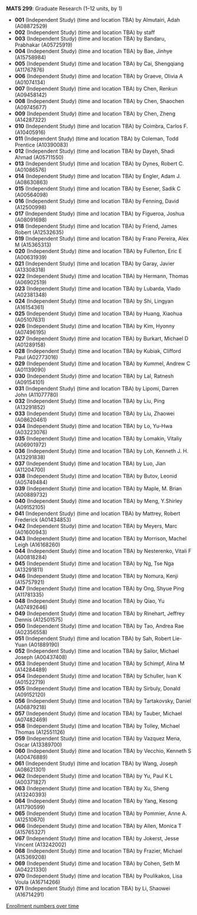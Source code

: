 **MATS 299**: Graduate Research (1–12 units, by 1)

- **001** (Independent Study) (time and location TBA) by Almutairi, Adah (A08872529)
- **002** (Independent Study) (time and location TBA) by staff
- **003** (Independent Study) (time and location TBA) by Bandaru, Prabhakar (A05725919)
- **004** (Independent Study) (time and location TBA) by Bae, Jinhye (A15758984)
- **005** (Independent Study) (time and location TBA) by Cai, Shengqiang (A11767876)
- **006** (Independent Study) (time and location TBA) by Graeve, Olivia A (A01074134)
- **007** (Independent Study) (time and location TBA) by Chen, Renkun (A09458142)
- **008** (Independent Study) (time and location TBA) by Chen, Shaochen (A09745677)
- **009** (Independent Study) (time and location TBA) by Chen, Zheng (A14287322)
- **010** (Independent Study) (time and location TBA) by Coimbra, Carlos F. (A10405916)
- **011** (Independent Study) (time and location TBA) by Coleman, Todd Prentice (A10390083)
- **012** (Independent Study) (time and location TBA) by Dayeh, Shadi Ahmad (A05711550)
- **013** (Independent Study) (time and location TBA) by Dynes, Robert C. (A01086576)
- **014** (Independent Study) (time and location TBA) by Engler, Adam J. (A08630863)
- **015** (Independent Study) (time and location TBA) by Esener, Sadik C (A00564098)
- **016** (Independent Study) (time and location TBA) by Fenning, David (A12500998)
- **017** (Independent Study) (time and location TBA) by Figueroa, Joshua (A08091698)
- **018** (Independent Study) (time and location TBA) by Friend, James Robert (A12532635)
- **019** (Independent Study) (time and location TBA) by Frano Pereira, Alex M (A15365313)
- **020** (Independent Study) (time and location TBA) by Fullerton, Eric E (A00631939)
- **021** (Independent Study) (time and location TBA) by Garay, Javier (A13308318)
- **022** (Independent Study) (time and location TBA) by Hermann, Thomas (A06902519)
- **023** (Independent Study) (time and location TBA) by Lubarda, Vlado (A02381348)
- **024** (Independent Study) (time and location TBA) by Shi, Lingyan (A16154361)
- **025** (Independent Study) (time and location TBA) by Huang, Xiaohua (A05107631)
- **026** (Independent Study) (time and location TBA) by Kim, Hyonny (A07496195)
- **027** (Independent Study) (time and location TBA) by Burkart, Michael D (A01289158)
- **028** (Independent Study) (time and location TBA) by Kubiak, Clifford Paul (A02773016)
- **029** (Independent Study) (time and location TBA) by Kummel, Andrew C (A01139090)
- **030** (Independent Study) (time and location TBA) by Lal, Ratnesh (A09154101)
- **031** (Independent Study) (time and location TBA) by Lipomi, Darren John (A11077780)
- **032** (Independent Study) (time and location TBA) by Liu, Ping (A13291852)
- **033** (Independent Study) (time and location TBA) by Liu, Zhaowei (A08620461)
- **034** (Independent Study) (time and location TBA) by Lo, Yu-Hwa (A03223076)
- **035** (Independent Study) (time and location TBA) by Lomakin, Vitaliy (A06901972)
- **036** (Independent Study) (time and location TBA) by Loh, Kenneth J. H. (A13291838)
- **037** (Independent Study) (time and location TBA) by Luo, Jian (A11204700)
- **038** (Independent Study) (time and location TBA) by Butov, Leonid (A05749484)
- **039** (Independent Study) (time and location TBA) by Maple, M. Brian (A00889732)
- **040** (Independent Study) (time and location TBA) by Meng, Y.Shirley (A09152105)
- **041** (Independent Study) (time and location TBA) by Mattrey, Robert Frederick (A01434853)
- **042** (Independent Study) (time and location TBA) by Meyers, Marc (A01600943)
- **043** (Independent Study) (time and location TBA) by Morrison, Machel Leigh (A16168260)
- **044** (Independent Study) (time and location TBA) by Nesterenko, Vitali F (A00818284)
- **045** (Independent Study) (time and location TBA) by Ng, Tse Nga (A13291811)
- **046** (Independent Study) (time and location TBA) by Nomura, Kenji (A15757921)
- **047** (Independent Study) (time and location TBA) by Ong, Shyue Ping (A11781335)
- **048** (Independent Study) (time and location TBA) by Qiao, Yu (A07492646)
- **049** (Independent Study) (time and location TBA) by Rinehart, Jeffrey Dennis (A12501575)
- **050** (Independent Study) (time and location TBA) by Tao, Andrea Rae (A02356558)
- **051** (Independent Study) (time and location TBA) by Sah, Robert Lie-Yuan (A01889190)
- **052** (Independent Study) (time and location TBA) by Sailor, Michael Joseph (A00437408)
- **053** (Independent Study) (time and location TBA) by Schimpf, Alina M (A14284489)
- **054** (Independent Study) (time and location TBA) by Schuller, Ivan K (A01522719)
- **055** (Independent Study) (time and location TBA) by Sirbuly, Donald (A09152120)
- **056** (Independent Study) (time and location TBA) by Tartakovsky, Daniel (A06879218)
- **057** (Independent Study) (time and location TBA) by Tauber, Michael (A07482469)
- **058** (Independent Study) (time and location TBA) by Tolley, Michael Thomas (A12551126)
- **059** (Independent Study) (time and location TBA) by Vazquez Mena, Oscar (A13389700)
- **060** (Independent Study) (time and location TBA) by Vecchio, Kenneth S (A00476889)
- **061** (Independent Study) (time and location TBA) by Wang, Joseph (A08621301)
- **062** (Independent Study) (time and location TBA) by Yu, Paul K L (A00371827)
- **063** (Independent Study) (time and location TBA) by Xu, Sheng (A13240393)
- **064** (Independent Study) (time and location TBA) by Yang, Kesong (A11790599)
- **065** (Independent Study) (time and location TBA) by Pommier, Anne A. (A12510670)
- **066** (Independent Study) (time and location TBA) by Allen, Monica T (A15765327)
- **067** (Independent Study) (time and location TBA) by Jokerst, Jesse Vincent (A13242002)
- **068** (Independent Study) (time and location TBA) by Frazier, Michael (A15369208)
- **069** (Independent Study) (time and location TBA) by Cohen, Seth M (A04221330)
- **070** (Independent Study) (time and location TBA) by Poulikakos, Lisa Voula (A16714266)
- **071** (Independent Study) (time and location TBA) by Li, Shaowei (A16714291)

[Enrollment numbers over time](./MATS299.tsv)

